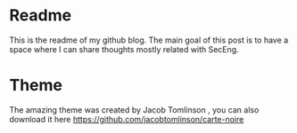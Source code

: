 # Readme

This is the readme of my github blog. The main goal of this post is to have a space where I can share thoughts mostly related with SecEng.




# Theme
 The amazing theme was created by Jacob Tomlinson , you can also download it here https://github.com/jacobtomlinson/carte-noire

